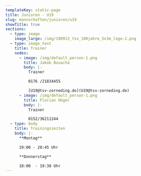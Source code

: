 ```yaml
---
templateKey: static-page
title: Junioren - U19
slug: mannschaften/junioren/u19
showTitle: true
sections:
  - type: image
    image_large: /img/190913_tsv_100jahre_5x3m_logo-2.png
  - type: image_text
    title: Trainer
    nodes:
      - image: /img/default_person-1.png
        title: Jakob Bouacha
        body: |-
          Trainer

          0176 /21834455

          [U19@tsv-zorneding.de](U19@tsv-zorneding.de)
      - image: /img/default_person-1.png
        title: Florian Höger
        body: |-
          Trainer

          0152/36211244
  - type: body
    title: Trainingszeiten
    body: |-
      **Montag**

      19:00 - 20:45 Uhr

      **Donnerstag**

      18:00  - 19:30 Uhr
---
```

